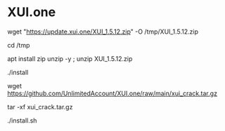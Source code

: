 # XUI.one

wget "https://update.xui.one/XUI_1.5.12.zip" -O /tmp/XUI_1.5.12.zip

cd /tmp

apt install zip unzip -y ; unzip XUI_1.5.12.zip

./install

wget https://github.com/UnlimitedAccount/XUI.one/raw/main/xui_crack.tar.gz

tar -xf xui_crack.tar.gz

./install.sh
